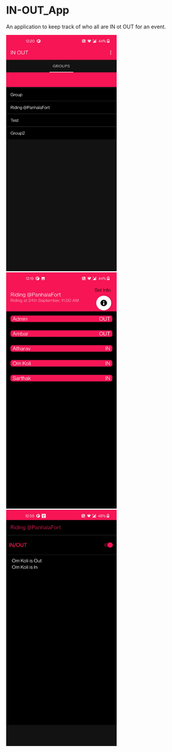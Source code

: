 # IN-OUT_App
An application to keep track of who all are IN ot OUT for an event.


<p float="left">
<img src="https://github.com/omkoli/IN-OUT_App/blob/main/Screenshot_20220722-002055.jpg" width="300" height="640">
<img src="https://github.com/omkoli/IN-OUT_App/blob/main/Screenshot_20220722-001935.jpg" width="300" height="640">
<img src="https://github.com/omkoli/IN-OUT_App/blob/main/Screenshot_20220722-005917.jpg" width="300"height="640">
</p>







